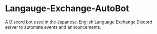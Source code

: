 # Langauge-Exchange-AutoBot
A Discord bot used in the Japanese-English Language Exchange Discord server to automate events and announcements.
